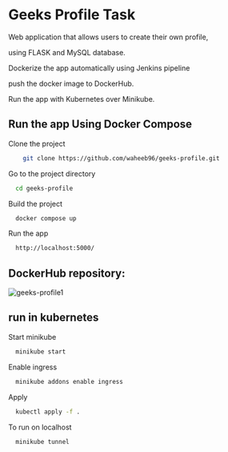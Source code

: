 # Geeks Profile Task
Web application that allows users to create their own profile, 

using FLASK and MySQL database.


Dockerize the app automatically using Jenkins pipeline  

push the docker image to DockerHub.

Run the app with Kubernetes over Minikube.


## Run  the app Using Docker Compose

Clone the project

```bash
    git clone https://github.com/waheeb96/geeks-profile.git
```

Go to the project directory

```bash
  cd geeks-profile
```

Build the project

```bash
  docker compose up
```

Run the app

```bash
  http://localhost:5000/
```
## DockerHub repository:
![geeks-profile1](https://user-images.githubusercontent.com/72220299/183122518-91294564-39c5-4f83-ac1d-109ed2563aa3.PNG)



## run in kubernetes 

Start minikube

```bash
  minikube start
```

Enable ingress

```bash
  minikube addons enable ingress
```

Apply 

```bash
  kubectl apply -f .
```

To run on localhost

```bash
  minikube tunnel
```


